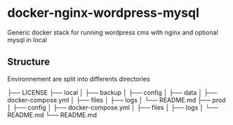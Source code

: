 # docker-nginx-wordpress-mysql

Generic docker stack for running wordpress cms with nginx and optional mysql in local

## Structure

Environnement are split into differents directories

├── LICENSE
├── local
│   ├── backup
│   ├── config
│   ├── data
│   ├── docker-compose.yml
│   ├── files
│   ├── logs
│   └── README.md
├── prod
│   ├── config
│   ├── docker-compose.yml
│   ├── files
│   ├── logs
│   └── README.md
└── README.md
